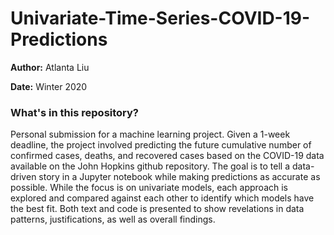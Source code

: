 # Univariate-Time-Series-COVID-19-Predictions

**Author:** Atlanta Liu

**Date:** Winter 2020

### What's in this repository?

Personal submission for a machine learning project. Given a 1-week deadline, the project involved predicting the future cumulative number of confirmed cases, deaths, and recovered cases based on the COVID-19 data available on the John Hopkins github repository. The goal is to tell a data-driven story in a Jupyter notebook while making predictions as accurate as possible. While the focus is on univariate models, each approach is explored and compared against each other to identify which models have the best fit. Both text and code is presented to show revelations in data patterns, justifications, as well as overall findings.





